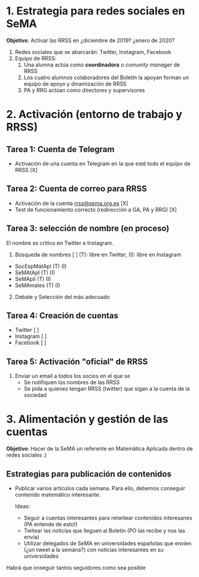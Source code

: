 # 1. Estrategia para redes sociales en SeMA

**Objetivo**: Activar las RRSS en ¿diciembre de 2019? ¿enero de 2020?

1. Redes sociales que se abarcarán: Twitter, Instagram, Facebook
1. Equipo de RRSS:
   1. Una alumna actúa como **coordinadora** o *comunity manager* de RRSS
   2. Los cuatro alumnos colaboradores del Boletín la apoyan forman un equipo de
      apoyo y dinamización de RRSS
   3. PA y RRG actúan como directores y supervisores

# 2. Activación (entorno de trabajo y RRSS)

## Tarea 1: Cuenta de Telegram
- Activación de una cuenta en Telegram en la que esté todo el equipo de RRSS [X]

## Tarea 2: Cuenta de correo para RRSS
- Activación de la cuenta rrss@sema.org.es [X]
- Test de funcionamiento correcto (redirección a GA, PA y RRG) [X]

## Tarea 3: selección de nombre (en proceso)
El nombre es crítico en Twitter e Instagram.

1. Búsqueda de nombres [ ]
(T): libre en Twitter, (I): libre en Instagram
- SocEspMatApl (T) (I)
- SeMAtApl (T) (I)
- SeMApli (T) (I)
- SeMAmates (T) (I)

2. Debate y Selección del más adecuado

## Tarea 4: Creación de cuentas

- Twitter [ ]
- Instagram [ ]
- Facebook [ ]

## Tarea 5: Activación "oficial" de RRSS
1. Enviar un email a todos los socios en el que se
   - Se notifiquen los nombres de las RRSS
   - Se pida a quienes tengan RRSS (twitter) que sigan a la cuenta
     de la sociedad

# 3. Alimentación y gestión de las cuentas

**Objetivo**: Hacer de la SeMA un referente en Matemática Aplicada
dentro de redes sociales :)

## Estrategias para publicación de contenidos

- Publicar varios artículos cada semana. Para ello, debemos conseguir
  contenido matemático interesante.

  Ideas:
  - Seguir a cuentas interesantes para retwitear contenidos
    interesanes (PA entende de esto!)
  - Twitear las noticias que lleguen al Boletín (PO las recibe y nos
    las envía)
  - Utilizar delegados de SeMA en universidades españolas que envíen
    (¿un tweet a la semana?) con noticias interesantes en su
    universidades

Habrá que onseguir tantos seguidores como sea posible
